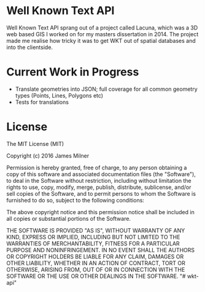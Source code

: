 # Well Known Text API

Well Known Text API sprang out of a project called Lacuna, which was a 3D web based GIS I worked on for my masters dissertation in 2014. The project made me realise how tricky it was to get WKT out of spatial databases and into the clientside.


# Current Work in Progress

* Translate geometries into JSON; full coverage for all common geometry types (Points, Lines, Polygons etc)
* Tests for translations

# License

The MIT License (MIT)

Copyright (c) 2016 James Milner

Permission is hereby granted, free of charge, to any person obtaining a copy of this software and associated documentation files (the "Software"), to deal in the Software without restriction, including without limitation the rights to use, copy, modify, merge, publish, distribute, sublicense, and/or sell copies of the Software, and to permit persons to whom the Software is furnished to do so, subject to the following conditions:

The above copyright notice and this permission notice shall be included in all copies or substantial portions of the Software.

THE SOFTWARE IS PROVIDED "AS IS", WITHOUT WARRANTY OF ANY KIND, EXPRESS OR IMPLIED, INCLUDING BUT NOT LIMITED TO THE WARRANTIES OF MERCHANTABILITY, FITNESS FOR A PARTICULAR PURPOSE AND NONINFRINGEMENT. IN NO EVENT SHALL THE AUTHORS OR COPYRIGHT HOLDERS BE LIABLE FOR ANY CLAIM, DAMAGES OR OTHER LIABILITY, WHETHER IN AN ACTION OF CONTRACT, TORT OR OTHERWISE, ARISING FROM, OUT OF OR IN CONNECTION WITH THE SOFTWARE OR THE USE OR OTHER DEALINGS IN THE SOFTWARE.
"# wkt-api"
